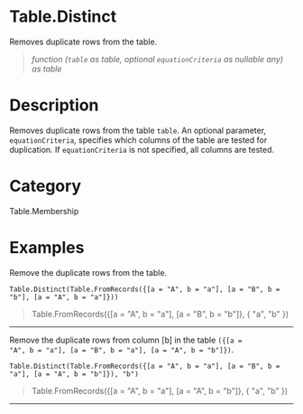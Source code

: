 ﻿# Table.Distinct
Removes duplicate rows from the table.
> _function (<code>table</code> as table, optional <code>equationCriteria</code> as nullable any) as table_
# Description 
Removes duplicate rows from the table <code>table</code>. 
    An optional parameter, <code>equationCriteria</code>, specifies which columns of the table are tested for duplication. If <code>equationCriteria</code> is not specified, all columns are tested.
# Category 
Table.Membership
# Examples 
Remove the duplicate rows from the table.
```
Table.Distinct(Table.FromRecords({[a = "A", b = "a"], [a = "B", b = "b"], [a = "A", b = "a"]}))
```
> Table.FromRecords({[a = "A", b = "a"],
    [a = "B", b = "b"]}, {
    "a",
    "b"
})
***
Remove the duplicate rows from column [b] in the table <code>({[a = "A", b = "a"], [a = "B", b = "a"], [a = "A", b = "b"]})</code>.
```
Table.Distinct(Table.FromRecords({[a = "A", b = "a"], [a = "B", b = "a"], [a = "A", b = "b"]}), "b")
```
> Table.FromRecords({[a = "A", b = "a"],
    [a = "A", b = "b"]}, {
    "a",
    "b"
})
***
